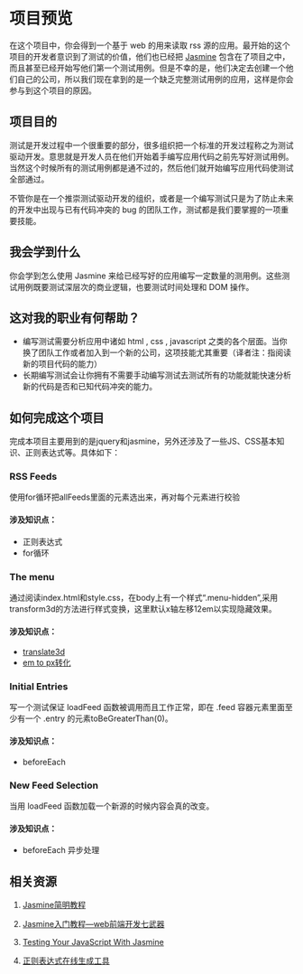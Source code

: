 # 项目预览

在这个项目中，你会得到一个基于 web 的用来读取 rss 源的应用。最开始的这个项目的开发者意识到了测试的价值，他们也已经把 [Jasmine](http://jasmine.github.io) 包含在了项目之中，而且甚至已经开始写他们第一个测试用例。但是不幸的是，他们决定去创建一个他们自己的公司，所以我们现在拿到的是一个缺乏完整测试用例的应用，这样是你会参与到这个项目的原因。

## 项目目的

测试是开发过程中一个很重要的部分，很多组织把一个标准的开发过程称之为测试驱动开发。意思就是开发人员在他们开始着手编写应用代码之前先写好测试用例。当然这个时候所有的测试用例都是通不过的，然后他们就开始编写应用代码使测试全部通过。

不管你是在一个推崇测试驱动开发的组织，或者是一个编写测试只是为了防止未来的开发中出现与已有代码冲突的 bug 的团队工作，测试都是我们要掌握的一项重要技能。

## 我会学到什么

你会学到怎么使用 Jasmine 来给已经写好的应用编写一定数量的测用例。这些测试用例既要测试深层次的商业逻辑，也要测试时间处理和 DOM 操作。

## 这对我的职业有何帮助？

* 编写测试需要分析应用中诸如 html , css , javascript 之类的各个层面。当你换了团队工作或者加入到一个新的公司，这项技能尤其重要（译者注：指阅读新的项目代码的能力）
* 长期编写测试会让你拥有不需要手动编写测试去测试所有的功能就能快速分析新的代码是否和已知代码冲突的能力。


## 如何完成这个项目
完成本项目主要用到的是jquery和jasmine，另外还涉及了一些JS、CSS基本知识、正则表达式等。具体如下：

### RSS Feeds
使用for循环把allFeeds里面的元素选出来，再对每个元素进行校验
#### 涉及知识点：
* 正则表达式
* for循环

### The menu
通过阅读index.html和style.css，在body上有一个样式“.menu-hidden”,采用transform3d的方法进行样式变换，这里默认x轴左移12em以实现隐藏效果。

#### 涉及知识点：
* [translate3d](https://developer.mozilla.org/zh-CN/docs/Web/CSS/transform-function/translate3d)
* [em to px转化](https://www.w3schools.com/tags/ref_pxtoemconversion.asp)

### Initial Entries
写一个测试保证 loadFeed 函数被调用而且工作正常，即在 .feed 容器元素里面至少有一个 .entry 的元素toBeGreaterThan(0)。
      
#### 涉及知识点：
* beforeEach

### New Feed Selection
当用 loadFeed 函数加载一个新源的时候内容会真的改变。

#### 涉及知识点：
* beforeEach 异步处理

## 相关资源

1. [Jasmine简明教程](http://www.jianshu.com/p/a8ee7fb47512)

2. [Jasmine入门教程—web前端开发七武器](http://itindex.net/detail/18758-jasmine-web-%E5%89%8D%E7%AB%AF)

3. [Testing Your JavaScript With Jasmine](https://code.tutsplus.com/tutorials/testing-your-javascript-with-jasmine--net-21229)

3.  [正则表达式在线生成工具](http://tools.jb51.net/regex/create_reg)








